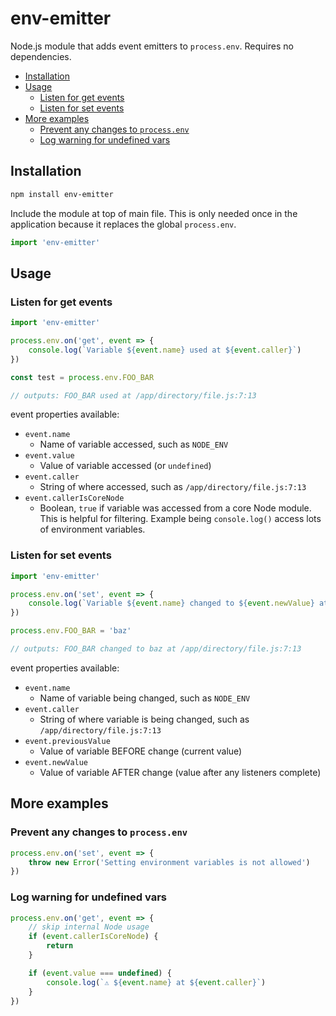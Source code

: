# env-emitter

Node.js module that adds event emitters to `process.env`. Requires no dependencies.

<!-- TOC is automatically generated -->
<!-- update with `npx markdown-toc -i README.md` -->

<!-- toc -->

- [Installation](#installation)
- [Usage](#usage)
  * [Listen for get events](#listen-for-get-events)
  * [Listen for set events](#listen-for-set-events)
- [More examples](#more-examples)
  * [Prevent any changes to `process.env`](#prevent-any-changes-to-processenv)
  * [Log warning for undefined vars](#log-warning-for-undefined-vars)

<!-- tocstop -->

## Installation

```bash
npm install env-emitter
```

Include the module at top of main file. This is only needed once in the application because it replaces the global `process.env`.

```typescript
import 'env-emitter'
```

## Usage

### Listen for get events
```typescript
import 'env-emitter'

process.env.on('get', event => {
    console.log(`Variable ${event.name} used at ${event.caller}`)
})

const test = process.env.FOO_BAR

// outputs: FOO_BAR used at /app/directory/file.js:7:13
```

event properties available:
- `event.name`
    - Name of variable accessed, such as `NODE_ENV`
- `event.value`
    - Value of variable accessed (or `undefined`)
- `event.caller`
    - String of where accessed, such as  `/app/directory/file.js:7:13` 
- `event.callerIsCoreNode`
    - Boolean, `true` if variable was accessed from a core Node module. This is helpful for filtering. Example being `console.log()` access lots of environment variables. 

### Listen for set events
```typescript
import 'env-emitter'

process.env.on('set', event => {
    console.log(`Variable ${event.name} changed to ${event.newValue} at ${event.caller}`)
})

process.env.FOO_BAR = 'baz'

// outputs: FOO_BAR changed to baz at /app/directory/file.js:7:13
```

event properties available:
- `event.name`
    - Name of variable being changed, such as `NODE_ENV`
- `event.caller`
    - String of where variable is being changed, such as `/app/directory/file.js:7:13` 
- `event.previousValue`
    - Value of variable BEFORE change (current value)
- `event.newValue`
    - Value of variable AFTER change (value after any listeners complete)

## More examples

### Prevent any changes to `process.env`

```typescript
process.env.on('set', event => {
    throw new Error('Setting environment variables is not allowed')
})
```

### Log warning for undefined vars

```typescript
process.env.on('get', event => {
    // skip internal Node usage
    if (event.callerIsCoreNode) {
        return
    }   

    if (event.value === undefined) {
        console.log(`⚠️ ${event.name} at ${event.caller}`)
    }
})
```

